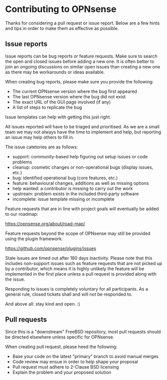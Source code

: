 Contributing to OPNsense
========================

Thanks for considering a pull request or issue report.  Below are a
few hints and tips in order to make them as effective as possible.

Issue reports
-------------

Issue reports can be bug reports or feature requests.  Make sure to
search the open and closed issues before adding a new one.  It is
often better to join an ongoing discussions on similar open issues
than creating a new one as there may be workarounds or ideas available.

When creating bug reports, please make sure you provide the following:

* The current OPNsense version where the bug first appeared
* The last OPNsense version where the bug did not exist
* The exact URL of the GUI page involved (if any)
* A list of steps to replicate the bug

Issue templates can help with getting this just right.

All issues reported will have to be triaged and prioritised.  As we
are a small team we may not always have the time to implement and help,
but reporting an issue may help others to fill in.

The issue catetories are as follows:

* support: community-based help figuring out setup issues or code problems
* cleanup: cosmetic changes or non-operational bugs (display issues, etc.)
* bug: identified operational bug (core features, etc.)
* feature: behavioural changes, additions as well as missing options
* help wanted: a contributor is missing to carry out the work
* upstream: problem exists in the included third-party software
* incomplete: issue template missing or incomplete

Feature requests that are in line with project goals will eventually
be added to our roadmap:

https://opnsense.org/about/road-map/

Feature requests beyond the scope of OPNsense may still be provided
using the plugin framework:

https://github.com/opnsense/plugins/issues

Stale issues are timed out after 180 days inactivity.  Please
note that this includes non-support issues such as feature requests
that are not picked up by a contributor, which means it is highly
unlikely the feature will be implemented in the first place unless a
pull request is provided along with the issue.

Responding to issues is completely voluntary for all participants.
As a general rule, closed tickets shall and will not be responded to.

And above all: stay kind and open.  :)

Pull requests
-------------

Since this is a "downstream" FreeBSD repository, most pull requests should
be directed elsewhere unless specific for OPNsense.

When creating pull request, please heed the following:

* Base your code on the latest "primary" branch to avoid manual merges
* Code review may ensue in order to help shape your proposal
* Pull request must adhere to 2-Clause BSD licensing
* Explain the problem and your proposed solution
